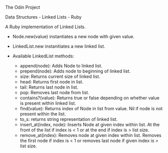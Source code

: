 The Odin Project

Data Structures - Linked Lists - Ruby

A Ruby implementation of Linked Lists.

- Node.new(value) instantiates a new node with given value.

- LinkedList.new instanitiates a new linked list.

- Available LinkedList methods:
  - append(node): Adds Node to linked list.
  - prepend(node): Adds node to beginning of linked list.
  - size: Returns current size of linked list.
  - head: Returns first node in list.
  - tail: Returns last node in list.
  - pop: Removes last node from list.
  - contains?(value): Returns true or false depending on whether value is present within linked list.
  - find(value): Returns index of Node in list from value. Nil if node is not present within the list.
  - to_s: returns string representation of linked list.
  - insert_at(index, node): Inserts Node at given index within list. At the front of the list if index is < 1 or at the end if index is > list size.
  - remove_at(index): Removes node at given index within list. Removes the first node if index is < 1 or removes last node if given index is > list size.